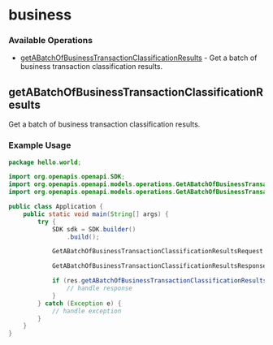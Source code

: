 # business

### Available Operations

* [getABatchOfBusinessTransactionClassificationResults](#getabatchofbusinesstransactionclassificationresults) - Get a batch of business transaction classification results.

## getABatchOfBusinessTransactionClassificationResults

Get a batch of business transaction classification results.

### Example Usage

```java
package hello.world;

import org.openapis.openapi.SDK;
import org.openapis.openapi.models.operations.GetABatchOfBusinessTransactionClassificationResultsRequest;
import org.openapis.openapi.models.operations.GetABatchOfBusinessTransactionClassificationResultsResponse;

public class Application {
    public static void main(String[] args) {
        try {
            SDK sdk = SDK.builder()
                .build();

            GetABatchOfBusinessTransactionClassificationResultsRequest req = new GetABatchOfBusinessTransactionClassificationResultsRequest("247ee045-3d04-4b3c-872b-a9160b810f33");            

            GetABatchOfBusinessTransactionClassificationResultsResponse res = sdk.business.getABatchOfBusinessTransactionClassificationResults(req);

            if (res.getABatchOfBusinessTransactionClassificationResults200ApplicationJSONObject != null) {
                // handle response
            }
        } catch (Exception e) {
            // handle exception
        }
    }
}
```
